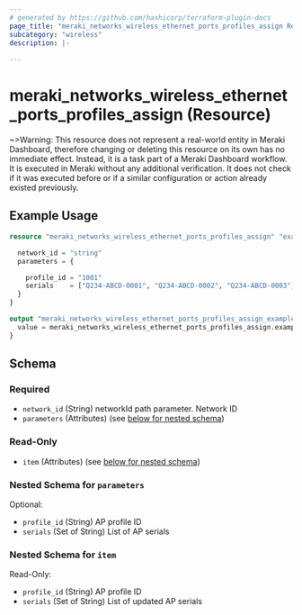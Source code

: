 ```yaml
---
# generated by https://github.com/hashicorp/terraform-plugin-docs
page_title: "meraki_networks_wireless_ethernet_ports_profiles_assign Resource - terraform-provider-meraki"
subcategory: "wireless"
description: |-
  
---
```


# meraki_networks_wireless_ethernet_ports_profiles_assign (Resource)



~>Warning: This resource does not represent a real-world entity in Meraki Dashboard, therefore changing or deleting this resource on its own has no immediate effect. Instead, it is a task part of a Meraki Dashboard workflow. It is executed in Meraki without any additional verification. It does not check if it was executed before or if a similar configuration or action 
already existed previously.


## Example Usage

```terraform
resource "meraki_networks_wireless_ethernet_ports_profiles_assign" "example" {

  network_id = "string"
  parameters = {

    profile_id = "1001"
    serials    = ["Q234-ABCD-0001", "Q234-ABCD-0002", "Q234-ABCD-0003"]
  }
}

output "meraki_networks_wireless_ethernet_ports_profiles_assign_example" {
  value = meraki_networks_wireless_ethernet_ports_profiles_assign.example
}
```

<!-- schema generated by tfplugindocs -->
## Schema

### Required

- `network_id` (String) networkId path parameter. Network ID
- `parameters` (Attributes) (see [below for nested schema](#nestedatt--parameters))

### Read-Only

- `item` (Attributes) (see [below for nested schema](#nestedatt--item))

<a id="nestedatt--parameters"></a>
### Nested Schema for `parameters`

Optional:

- `profile_id` (String) AP profile ID
- `serials` (Set of String) List of AP serials


<a id="nestedatt--item"></a>
### Nested Schema for `item`

Read-Only:

- `profile_id` (String) AP profile ID
- `serials` (Set of String) List of updated AP serials

